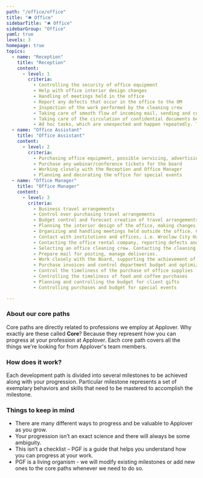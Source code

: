 ```yaml
---
path: "/office/office"
title: "🛎️ Office"
sidebarTitle: "🛎️ Office"
sidebarGroup: "Office"
yaml: true
levels: 3
homepage: true
topics:
  - name: "Reception"
    title: "Reception"
    content:
      - level: 1
        criteria:
          - Controlling the security of office equipment
          - Help with office interior design changes
          - Handling of meetings held in the office
          - Report any defects that occur in the office to the OM
          - Inspection of the work performed by the cleaning crew
          - Taking care of smooth flow of incoming mail, sending and controlling outgoing mail
          - Taking care of the circulation of confidential documents between the Board and the Administration, organizing documentation
          - Ad hoc tasks, which are unexpected and happen repeatedly. These are tasks that are often hard to assign to a specific department, so in most companies they remain in the role of Ofiice Manager
  - name: "Office Assistant"
    title: "Office Assistant"
    content:
      - level: 2
        criteria:
          - Purchasing office equipment, possible servicing, advertising, ordering supplies, cables necessary for continuous operation of equipment
          - Purchase any webinar/conference tickets for the board
          - Working closely with the Reception and Office Manager
          - Planning and decorating the office for special events
  - name: "Office Manager"
    title: "Office Manager"
    content:
      - level: 3
        criteria:
          - Business travel arrangements
          - Control over purchasing travel arrangements
          - Budget control and forecast creation of travel arrangements
          - Planning the interior design of the office, making changes in the decor, renovation activities in the office i.e. repainting the walls, organizing the eventual folding of furniture and moving of equipment, purchasing needed furniture. Keeping the office neat and orderly while working and visually consistent, adjusting the office to meet the needs of employees
          - Organizing and handling meetings held outside the office. Control over the proper organization and service of meetings in the office
          - Contact with institutions and offices, i.e. Wroclaw City Hall, etc.
          - Contacting the office rental company, reporting defects and negotiating changes, controlling the timely payment of invoices
          - Selecting an office cleaning crew. Contacting the cleaning company representative and negotiating, inspecting the cleanliness, making any comments, and keeping an eye on timely payment of invoices
          - Prepare mail for posting, manage deliveries.
          - Work closely with the Board, supporting the achievement of objectives, assisting in the preparation of documentation, controlling the timeliness of activities, responding to and implementing spontaneous ideas
          - Purchase invoices and control department budget and optimize costs
          - Control the timeliness of the purchase of office supplies
          - Controlling the timeliness of food and coffee purchases
          - Planning and controlling the budget for client gifts
          - Controlling purchases and budget for special events

---
```

### About our core paths
Core paths are directly related to professions we employ at Applover. Why exactly are these called **Core**? Because they represent how you can progress at your profession at Applover. Each core path covers all the things we're looking for from Applover's team members.

### How does it work?
Each development path is divided into several milestones to be achieved along with your progression. Particular milestone represents a set of exemplary behaviors and skills that need to be mastered to accomplish the milestone.

### Things to keep in mind
- There are many different ways to progress and be valuable to Applover as you grow.
- Your progression isn’t an exact science and there will always be some ambiguity.
- This isn’t a checklist – PGF is a guide that helps you understand how you can progress at your work.
- PGF is a living organism - we will modify existing milestones or add new ones to the core paths whenever we need to do so.
